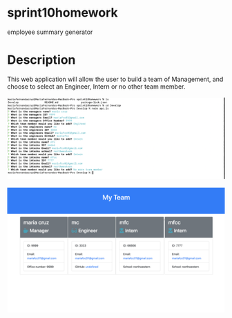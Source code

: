 # sprint10homework

employee summary generator

# Description

This web application will allow the user to build a team of Management, and choose to select an Engineer, Intern or no other team member.
<br />
<br />
![](./questionDemo.png)
<br />
<br />
![](./teamDemo.png)
